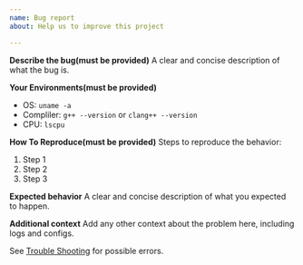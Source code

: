 ```yaml
---
name: Bug report
about: Help us to improve this project

---
```


**Describe the bug(__must be provided__)**
A clear and concise description of what the bug is.

**Your Environments(__must be provided__)**
  * OS: `uname -a`
  * Compliler: `g++ --version` or `clang++ --version`
  * CPU: `lscpu`

**How To Reproduce(__must be provided__)**
Steps to reproduce the behavior:
  1. Step 1
  2. Step 2
  3. Step 3

**Expected behavior**
A clear and concise description of what you expected to happen.

**Additional context**
Add any other context about the problem here, including logs and configs. 

See [Trouble Shooting](https://github.com/vesoft-inc/nebula/blob/master/docs/manual-EN/1.overview/2.quick-start/2.trouble-shooting.md) for possible errors.
